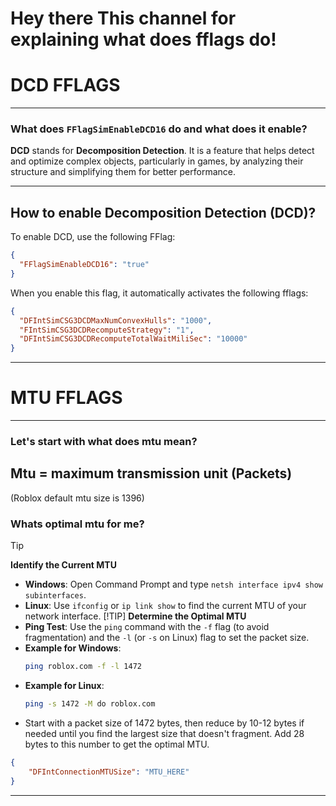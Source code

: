 # Hey there This channel for explaining what does fflags do!
# DCD FFLAGS
---
### What does `FFlagSimEnableDCD16` do and what does it enable?

**DCD** stands for **Decomposition Detection**. It is a feature that helps detect and optimize complex objects, particularly in games, by analyzing their structure and simplifying them for better performance.

---

## How to enable Decomposition Detection (DCD)?

To enable DCD, use the following FFlag:

```json
{
  "FFlagSimEnableDCD16": "true"
}
```

When you enable this flag, it automatically activates the following fflags:
```json
{
  "DFIntSimCSG3DCDMaxNumConvexHulls": "1000",
  "FIntSimCSG3DCDRecomputeStrategy": "1",
  "DFIntSimCSG3DCDRecomputeTotalWaitMiliSec": "10000"
}
```
---
# MTU FFLAGS
---
### Let's start with what does mtu mean?
## Mtu = maximum transmission unit  (Packets)

(Roblox default mtu size is 1396)
### Whats optimal mtu for me?
> [!TIP]
> **Identify the Current MTU**
> - **Windows**: Open Command Prompt and type `netsh interface ipv4 show subinterfaces`.
> - **Linux**: Use `ifconfig` or `ip link show` to find the current MTU of your network interface.
> [!TIP]
> **Determine the Optimal MTU**
> - **Ping Test**: Use the `ping` command with the `-f` flag (to avoid fragmentation) and the `-l` (or `-s` on Linux) flag to set the packet size.
> - **Example for Windows**:
>   ```bash
>   ping roblox.com -f -l 1472
>   ```
> - **Example for Linux**:
>   ```bash
>   ping -s 1472 -M do roblox.com
>   ```
> - Start with a packet size of 1472 bytes, then reduce by 10-12 bytes if needed until you find the largest size that doesn't fragment. Add 28 bytes to this number to get the optimal MTU.

```json
{
    "DFIntConnectionMTUSize": "MTU_HERE"
}
```
---

